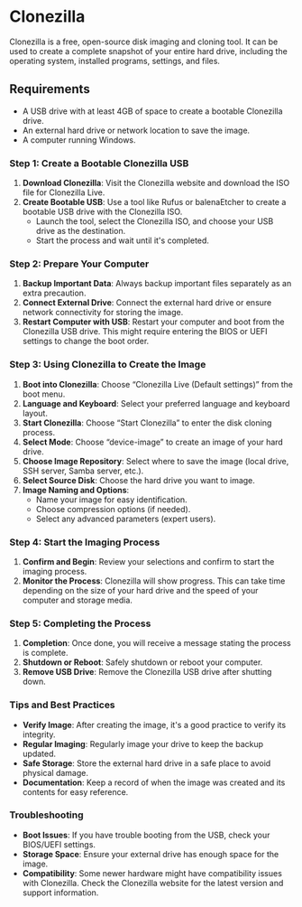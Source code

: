 # Clonezilla

Clonezilla is a free, open-source disk imaging and cloning tool. It can be used to create a complete snapshot of your entire hard drive, including the operating system, installed programs, settings, and files.

## Requirements

- A USB drive with at least 4GB of space to create a bootable Clonezilla drive.
- An external hard drive or network location to save the image.
- A computer running Windows.

### Step 1: Create a Bootable Clonezilla USB

1. **Download Clonezilla**: Visit the Clonezilla website and download the ISO file for Clonezilla Live.
2. **Create Bootable USB**: Use a tool like Rufus or balenaEtcher to create a bootable USB drive with the Clonezilla ISO.
   - Launch the tool, select the Clonezilla ISO, and choose your USB drive as the destination.
   - Start the process and wait until it's completed.

### Step 2: Prepare Your Computer

1. **Backup Important Data**: Always backup important files separately as an extra precaution.
2. **Connect External Drive**: Connect the external hard drive or ensure network connectivity for storing the image.
3. **Restart Computer with USB**: Restart your computer and boot from the Clonezilla USB drive. This might require entering the BIOS or UEFI settings to change the boot order.

### Step 3: Using Clonezilla to Create the Image

1. **Boot into Clonezilla**: Choose “Clonezilla Live (Default settings)” from the boot menu.
2. **Language and Keyboard**: Select your preferred language and keyboard layout.
3. **Start Clonezilla**: Choose “Start Clonezilla” to enter the disk cloning process.
4. **Select Mode**: Choose “device-image” to create an image of your hard drive.
5. **Choose Image Repository**: Select where to save the image (local drive, SSH server, Samba server, etc.).
6. **Select Source Disk**: Choose the hard drive you want to image.
7. **Image Naming and Options**:
   - Name your image for easy identification.
   - Choose compression options (if needed).
   - Select any advanced parameters (expert users).

### Step 4: Start the Imaging Process

1. **Confirm and Begin**: Review your selections and confirm to start the imaging process.
2. **Monitor the Process**: Clonezilla will show progress. This can take time depending on the size of your hard drive and the speed of your computer and storage media.

### Step 5: Completing the Process

1. **Completion**: Once done, you will receive a message stating the process is complete.
2. **Shutdown or Reboot**: Safely shutdown or reboot your computer.
3. **Remove USB Drive**: Remove the Clonezilla USB drive after shutting down.

### Tips and Best Practices

- **Verify Image**: After creating the image, it's a good practice to verify its integrity.
- **Regular Imaging**: Regularly image your drive to keep the backup updated.
- **Safe Storage**: Store the external hard drive in a safe place to avoid physical damage.
- **Documentation**: Keep a record of when the image was created and its contents for easy reference.

### Troubleshooting

- **Boot Issues**: If you have trouble booting from the USB, check your BIOS/UEFI settings.
- **Storage Space**: Ensure your external drive has enough space for the image.
- **Compatibility**: Some newer hardware might have compatibility issues with Clonezilla. Check the Clonezilla website for the latest version and support information.
